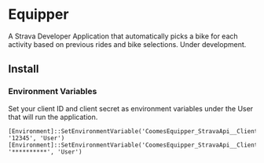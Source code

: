 # Equipper

A Strava Developer Application that automatically picks a bike for each activity based on previous rides and bike selections. Under development.


## Install
### Environment Variables
Set your client ID and client secret as environment variables under the User that will run the application.

```
[Environment]::SetEnvironmentVariable('CoomesEquipper_StravaApi__ClientId', '12345', 'User')
[Environment]::SetEnvironmentVariable('CoomesEquipper_StravaApi__ClientSecret', '**********', 'User')
```